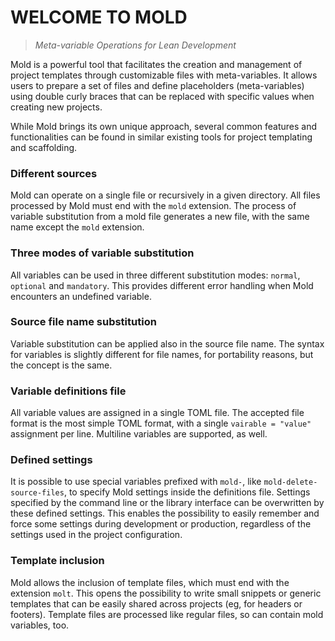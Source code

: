 # WELCOME TO MOLD

> *Meta-variable Operations for Lean Development*

Mold is a powerful tool that facilitates the creation and management of
project templates through customizable files with meta-variables. It allows
users to prepare a set of files and define placeholders (meta-variables) using
double curly braces that can be replaced with specific values when creating
new projects.

While Mold brings its own unique approach, several common features and
functionalities can be found in similar existing tools for project templating
and scaffolding.

### Different sources

Mold can operate on a single file or recursively in a given directory. All
files processed by Mold must end with the `mold` extension. The process of
variable substitution from a mold file generates a new file, with the same
name except the `mold` extension.

### Three modes of variable substitution

All variables can be used in three different substitution modes: `normal`,
`optional` and `mandatory`. This provides different error handling when Mold
encounters an undefined variable.

### Source file name substitution

Variable substitution can be applied also in the source file name. The syntax
for variables is slightly different for file names, for portability reasons,
but the concept is the same.

### Variable definitions file

All variable values are assigned in a single TOML file. The accepted file
format is the most simple TOML format, with a single `vairable = "value"`
assignment per line. Multiline variables are supported, as well.

### Defined settings

It is possible to use special variables prefixed with `mold-`, like
`mold-delete-source-files`, to specify Mold settings inside the definitions
file. Settings specified by the command line or the library interface can be
overwritten by these defined settings. This enables the possibility to easily
remember and force some settings during development or production, regardless
of the settings used in the project configuration.

### Template inclusion

Mold allows the inclusion of template files, which must end with the extension
`molt`. This opens the possibility to write small snippets or generic
templates that can be easily shared across projects (eg, for headers or
footers). Template files are processed like regular files, so can contain mold
variables, too.

